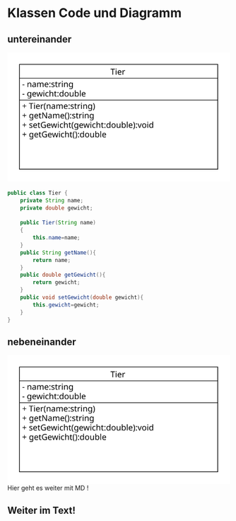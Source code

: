 # Klassen Code und Diagramm

## untereinander

![Test Demo](./images/tier.uxf.svg)


```java
public class Tier {
    private String name;
    private double gewicht;

    public Tier(String name)
    {
        this.name=name;
    }
    public String getName(){
        return name;
    }
    public double getGewicht(){
        return gewicht;
    }
    public void setGewicht(double gewicht){
        this.gewicht=gewicht;
    }
}
```
## nebeneinander 
<img style="float: left;" src="./images/tier.uxf.svg">

Hier geht es weiter mit MD !
<br clear="left"/>


## Weiter im Text!





